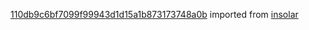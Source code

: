 [110db9c6bf7099f99943d1d15a1b873173748a0b](https://github.com/insolar/insolar/commit/110db9c6bf7099f99943d1d15a1b873173748a0b) imported from [insolar](https://github.com/insolar/insolar)
